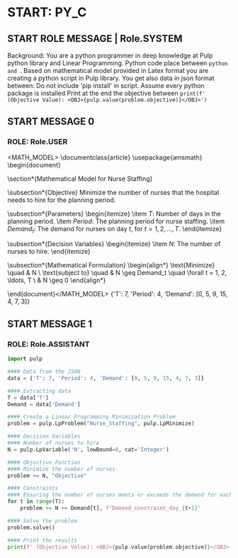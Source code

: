 # START: PY_C 
## START ROLE MESSAGE | Role.SYSTEM 
Background: You are a python programmer in deep knowledge at Pulp python library and Linear Programming. Python code place between ```python and ```. Based on mathematical model provided in Latex format you are creating a python script in Pulp library. You get also data in json format between: <DATA></DATA> Do not include 'pip install' in script. Assume every python package is installed Print at the end the objective between <OBJ></OBJ> `print(f' (Objective Value): <OBJ>{pulp.value(problem.objective)}</OBJ>')` 
## START MESSAGE 0 
### ROLE: Role.USER
<MATH_MODEL>
\documentclass{article}
\usepackage{amsmath}
\begin{document}

\section*{Mathematical Model for Nurse Staffing}

\subsection*{Objective}
Minimize the number of nurses that the hospital needs to hire for the planning period.

\subsection*{Parameters}
\begin{itemize}
    \item $T$: Number of days in the planning period.
    \item $Period$: The planning period for nurse staffing.
    \item $Demand_t$: The demand for nurses on day $t$, for $t = 1, 2, \ldots, T$.
\end{itemize}

\subsection*{Decision Variables}
\begin{itemize}
    \item $N$: The number of nurses to hire.
\end{itemize}

\subsection*{Mathematical Formulation}
\begin{align*}
    \text{Minimize} \quad & N \\
    \text{subject to} \quad & N \geq Demand_t \quad \forall t = 1, 2, \ldots, T \\
    & N \geq 0
\end{align*}

\end{document}</MATH_MODEL>
<DATA>
{'T': 7, 'Period': 4, 'Demand': [0, 5, 9, 15, 4, 7, 3]}</DATA>


## START MESSAGE 1 
### ROLE: Role.ASSISTANT
```python
import pulp

#### Data from the JSON
data = {'T': 7, 'Period': 4, 'Demand': [0, 5, 9, 15, 4, 7, 3]}

#### Extracting data
T = data['T']
Demand = data['Demand']

#### Create a Linear Programming Minimization Problem
problem = pulp.LpProblem("Nurse_Staffing", pulp.LpMinimize)

#### Decision Variables
#### Number of nurses to hire
N = pulp.LpVariable('N', lowBound=0, cat='Integer')

#### Objective Function
#### Minimize the number of nurses
problem += N, "Objective"

#### Constraints
#### Ensuring the number of nurses meets or exceeds the demand for each day
for t in range(T):
    problem += N >= Demand[t], f"Demand_constraint_day_{t+1}"

#### Solve the problem
problem.solve()

#### Print the results
print(f' (Objective Value): <OBJ>{pulp.value(problem.objective)}</OBJ>')
```


